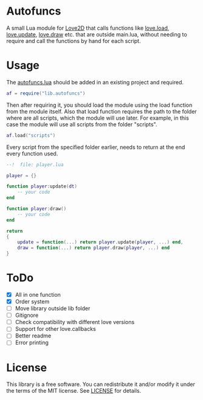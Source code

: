 # Autofuncs
A small Lua module for [Love2D] that calls functions like [love.load], [love.update], [love.draw] etc. that are outside main.lua, without needing to require and call the functions by hand for each script.

[Love2D]: http://love2d.org/
[love.load]: https://love2d.org/wiki/love.load
[love.update]: https://love2d.org/wiki/love.update
[love.draw]: https://love2d.org/wiki/love.draw
[love.keypressed]: https://love2d.org/wiki/love.keypressed

# Usage
The [autofuncs.lua](lib/autofuncs.lua) should be added in an existing project and required.
```lua
af = require("lib.autofuncs")
```
Then after requiring it, you should load the module using the load function from the module itself. Also that load function requires the path to the folder where are all scripts, which the module will use later. For example, in this case the module will use all scripts from the folder "scripts".
```lua
af.load("scripts")
```
Every script from the specified folder earlier, needs to return at the end every function used.
```lua
--!  file: player.lua

player = {}

function player:update(dt)
    -- your code
end

function player:draw()
    -- your code
end

return
{
    update = function(...) return player.update(player, ...) end,
    draw = function(...) return player.draw(player, ...) end
}
```

# ToDo
- [x] All in one function
- [x] Order system
- [ ] Move library outside lib folder
- [ ] Gitignore
- [ ] Check compatibility with different love versions 
- [ ] Support for other love.callbacks 
- [ ] Better readme
- [ ] Error printing

# License
This library is a free software. You can redistribute it and/or modify it under the terms of the MIT license. See [LICENSE](LICENSE) for details.
